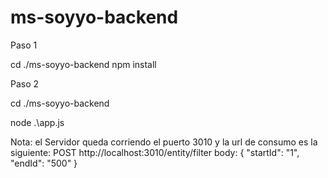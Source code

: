 
# ms-soyyo-backend

Paso 1 

cd ./ms-soyyo-backend
npm install

Paso 2

cd ./ms-soyyo-backend

node .\app.js

Nota: el Servidor queda corriendo el puerto 3010 y la url de consumo es la siguiente:
POST http://localhost:3010/entity/filter
body:
{
    "startId": "1",
    "endId": "500"
}